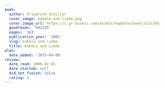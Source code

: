 ```yaml
---
book:
  author: Friedrich Schiller
  cover_image: kabale-und-liebe.png
  cover_image_url: https://s.gr-assets.com/assets/nophoto/book/111x148-bcc042a9c91a29c1d680899eff700a03.png
  goodreads: '942335'
  pages: '143'
  publication_year: '2001'
  slug: kabale-und-liebe
  title: Kabale und Liebe
plan:
  date_added: '2015-04-08'
review:
  date_read: 2006-02-01
  date_started: null
  did_not_finish: false
  rating: 1
---
```

